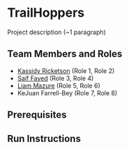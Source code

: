 # TrailHoppers

Project description (~1 paragraph)

## Team Members and Roles

* [Kassidy Ricketson](https://github.com/ricketsk/CIS-350-HW2-Ricketson) (Role 1, Role 2)
* [Saif Fayed](https://github.com/saiffayed/CIS350-HW2-Fayed) (Role 3, Role 4)
* [Liam Mazure](https://github.com/Mazureli/CIS350-HW2-Mazure) (Role 5, Role 6)
* KeJuan Farrell-Bey (Role 7, Role 8)


## Prerequisites

## Run Instructions
